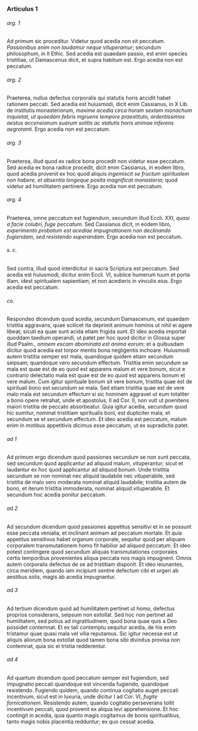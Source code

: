 ### Articulus 1

###### arg. 1
Ad primum sic proceditur. Videtur quod acedia non sit peccatum. *Passionibus enim non laudamur neque vituperamur*; secundum philosophum, in II Ethic. Sed acedia est quaedam passio, est enim species tristitiae, ut Damascenus dicit, et supra habitum est. Ergo acedia non est peccatum.

###### arg. 2
Praeterea, nullus defectus corporalis qui statutis horis accidit habet rationem peccati. Sed acedia est huiusmodi, dicit enim Cassianus, in X Lib. de institutis monasteriorum, *maxime acedia circa horam sextam monachum inquietat, ut quaedam febris ingruens tempore praestituto, ardentissimos aestus accensionum suarum solitis ac statutis horis animae inferens aegrotanti*. Ergo acedia non est peccatum.

###### arg. 3
Praeterea, illud quod ex radice bona procedit non videtur esse peccatum. Sed acedia ex bona radice procedit, dicit enim Cassianus, in eodem libro, quod acedia provenit ex hoc quod aliquis *ingemiscit se fructum spiritualem non habere, et absentia longeque posita magnificat monasteria*; quod videtur ad humilitatem pertinere. Ergo acedia non est peccatum.

###### arg. 4
Praeterea, omne peccatum est fugiendum, secundum illud Eccli. XXI, *quasi a facie colubri, fuge peccatum*. Sed Cassianus dicit, in eodem libro, *experimento probatum est acediae impugnationem non declinando fugiendam, sed resistendo superandam*. Ergo acedia non est peccatum.

###### s. c.
Sed contra, illud quod interdicitur in sacra Scriptura est peccatum. Sed acedia est huiusmodi, dicitur enim Eccli. VI, subiice humerum tuum et porta illam, idest spiritualem sapientiam, et non acedieris in vinculis eius. Ergo acedia est peccatum.

###### co.
Respondeo dicendum quod acedia, secundum Damascenum, est quaedam tristitia aggravans, quae scilicet ita deprimit animum hominis ut nihil ei agere libeat; sicuti ea quae sunt acida etiam frigida sunt. Et ideo acedia importat quoddam taedium operandi, ut patet per hoc quod dicitur in Glossa super illud Psalm., *omnem escam abominata est anima eorum*; et a quibusdam dicitur quod acedia est torpor mentis bona negligentis inchoare. Huiusmodi autem tristitia semper est mala, quandoque quidem etiam secundum seipsam; quandoque vero secundum effectum. Tristitia enim secundum se mala est quae est de eo quod est apparens malum et vere bonum, sicut e contrario delectatio mala est quae est de eo quod est apparens bonum et vere malum. Cum igitur spirituale bonum sit vere bonum, tristitia quae est de spirituali bono est secundum se mala. Sed etiam tristitia quae est de vere malo mala est secundum effectum si sic hominem aggravet ut eum totaliter a bono opere retrahat, unde et apostolus, II ad Cor. II, non vult ut poenitens maiori tristitia de peccato absorbeatur. Quia igitur acedia, secundum quod hic sumitur, nominat tristitiam spiritualis boni, est dupliciter mala, et secundum se et secundum effectum. Et ideo acedia est peccatum, malum enim in motibus appetitivis dicimus esse peccatum, ut ex supradictis patet.

###### ad 1
Ad primum ergo dicendum quod passiones secundum se non sunt peccata, sed secundum quod applicantur ad aliquod malum, vituperantur; sicut et laudantur ex hoc quod applicantur ad aliquod bonum. Unde tristitia secundum se non nominat nec aliquid laudabile nec vituperabile, sed tristitia de malo vero moderata nominat aliquid laudabile; tristitia autem de bono, et iterum tristitia immoderata, nominat aliquid vituperabile. Et secundum hoc acedia ponitur peccatum.

###### ad 2
Ad secundum dicendum quod passiones appetitus sensitivi et in se possunt esse peccata venialia, et inclinant animam ad peccatum mortale. Et quia appetitus sensitivus habet organum corporale, sequitur quod per aliquam corporalem transmutationem homo fit habilior ad aliquod peccatum. Et ideo potest contingere quod secundum aliquas transmutationes corporales certis temporibus provenientes aliqua peccata nos magis impugnent. Omnis autem corporalis defectus de se ad tristitiam disponit. Et ideo ieiunantes, circa meridiem, quando iam incipiunt sentire defectum cibi et urgeri ab aestibus solis, magis ab acedia impugnantur.

###### ad 3
Ad tertium dicendum quod ad humilitatem pertinet ut homo, defectus proprios considerans, seipsum non extollat. Sed hoc non pertinet ad humilitatem, sed potius ad ingratitudinem, quod bona quae quis a Deo possidet contemnat. Et ex tali contemptu sequitur acedia, de his enim tristamur quae quasi mala vel vilia reputamus. Sic igitur necesse est ut aliquis aliorum bona extollat quod tamen bona sibi divinitus provisa non contemnat, quia sic ei tristia redderentur.

###### ad 4
Ad quartum dicendum quod peccatum semper est fugiendum, sed impugnatio peccati quandoque est vincenda fugiendo, quandoque resistendo. Fugiendo quidem, quando continua cogitatio auget peccati incentivum, sicut est in luxuria, unde dicitur I ad Cor. VI, *fugite fornicationem*. Resistendo autem, quando cogitatio perseverans tollit incentivum peccati, quod provenit ex aliqua levi apprehensione. Et hoc contingit in acedia, quia quanto magis cogitamus de bonis spiritualibus, tanto magis nobis placentia redduntur; ex quo cessat acedia.

